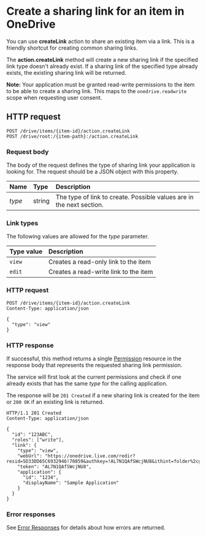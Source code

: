 ﻿# Create a sharing link for an item in OneDrive

You can use **createLink** action to share an existing item via a link. This is
a friendly shortcut for creating common sharing links.

The **action.createLink** method will create a new sharing link if the specified
link type doesn't already exist. If a sharing link of the specified type already
exists, the existing sharing link will be returned.

**Note:** Your application must be granted read-write permissions to the item
to be able to create a sharing link. This maps to the `onedrive.readwrite` scope
when requesting user consent.

## HTTP request

````
POST /drive/items/{item-id}/action.createLink
POST /drive/root:/{item-path}:/action.createLink
````

### Request body
The body of the request defines the type of sharing link your application is
looking for. The request should be a JSON object with this property.

| Name   | Type   | Description                                                          |
|:-------|:-------|:---------------------------------------------------------------------|
| _type_ | string | The type of link to create. Possible values are in the next section. |


### Link types
The following values are allowed for the _type_ parameter.

| Type value | Description                           |
|:-----------|:--------------------------------------|
| `view`     | Creates a read-only link to the item  |
| `edit`     | Creates a read-write link to the item |

### HTTP request

<!-- { "blockType": "request", "name": "create-link" } -->
```
POST /drive/items/{item-id}/action.createLink
Content-Type: application/json

{
  "type": "view"
}
```

### HTTP response

If successful, this method returns a single [Permission](../facets/permission_facet.md)
resource in the response body that represents the requested sharing link permission.

The service will first look at the current permissions and check
if one already exists that has the same _type_ for the
calling application.

The response will be `201 Created` if a new sharing link is created for the
item or  `200 OK` if an existing link is returned.

<!-- { "blockType": "response", "@odata.type": "oneDrive.permission" } -->
```http
HTTP/1.1 201 Created
Content-Type: application/json

{
  "id": "123ABC",
  "roles": ["write"],
  "link": {
    "type": "view",
    "webUrl": "https://onedrive.live.com/redir?resid=5D33DD65C6932946!70859&authkey=!AL7N1QAfSWcjNU8&ithint=folder%2cgif",
    "token": "AL7N1QAfSWcjNU8",
    "application": {
      "id": "1234",
      "displayName": "Sample Application"
    }
  }
}

```

### Error responses

See [Error Responses][error-response] for details about
how errors are returned.

[error-response]: ../misc/errors.md
